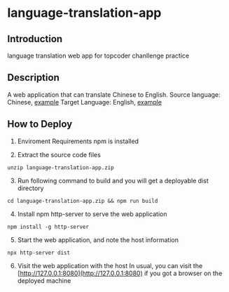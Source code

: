 # language-translation-app
## Introduction
language translation web app for topcoder chanllenge practice

## Description
A web application that can translate Chinese to English.
Source language: Chinese, [example](source.txt)
Target Language: English, [example](target.txt)

## How to Deploy
1. Enviroment Requirements
npm is installed

2. Extract the source code files
```shell
unzip language-translation-app.zip
```

3. Run following command to build and you will get a deployable dist directory
```shell
cd language-translation-app.zip && npm run build
```

4. Install npm http-server to serve the web application
```shell
npm install -g http-server
```

5. Start the web application, and note the host information
```shell
npx http-server dist
```

6. Visit the web application with the host
In usual, you can visit the [http://127.0.0.1:8080](http://127.0.0.1:8080) if you got a browser on the deployed machine
